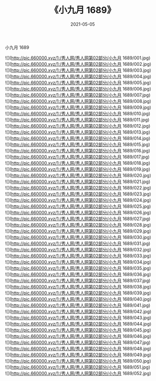 ﻿---
layout: post
title:  《小九月 1689》
date:   2021-05-05
img: http://pic.660000.xyz/1:/秀人网/秀人网第02部分/小九月 1689/000.jpg
categories: [美女, 清纯, 唯美]
---

小九月 1689

  ![](http://pic.660000.xyz/1:/秀人网/秀人网第02部分/小九月 1689/001.jpg) <br> ![](http://pic.660000.xyz/1:/秀人网/秀人网第02部分/小九月 1689/002.jpg) <br> ![](http://pic.660000.xyz/1:/秀人网/秀人网第02部分/小九月 1689/003.jpg) <br> ![](http://pic.660000.xyz/1:/秀人网/秀人网第02部分/小九月 1689/004.jpg) <br> ![](http://pic.660000.xyz/1:/秀人网/秀人网第02部分/小九月 1689/005.jpg) <br> ![](http://pic.660000.xyz/1:/秀人网/秀人网第02部分/小九月 1689/006.jpg) <br> ![](http://pic.660000.xyz/1:/秀人网/秀人网第02部分/小九月 1689/007.jpg) <br> ![](http://pic.660000.xyz/1:/秀人网/秀人网第02部分/小九月 1689/008.jpg) <br> ![](http://pic.660000.xyz/1:/秀人网/秀人网第02部分/小九月 1689/009.jpg) <br> ![](http://pic.660000.xyz/1:/秀人网/秀人网第02部分/小九月 1689/010.jpg) <br> ![](http://pic.660000.xyz/1:/秀人网/秀人网第02部分/小九月 1689/011.jpg) <br> ![](http://pic.660000.xyz/1:/秀人网/秀人网第02部分/小九月 1689/012.jpg) <br> ![](http://pic.660000.xyz/1:/秀人网/秀人网第02部分/小九月 1689/013.jpg) <br> ![](http://pic.660000.xyz/1:/秀人网/秀人网第02部分/小九月 1689/014.jpg) <br> ![](http://pic.660000.xyz/1:/秀人网/秀人网第02部分/小九月 1689/015.jpg) <br> ![](http://pic.660000.xyz/1:/秀人网/秀人网第02部分/小九月 1689/016.jpg) <br> ![](http://pic.660000.xyz/1:/秀人网/秀人网第02部分/小九月 1689/017.jpg) <br> ![](http://pic.660000.xyz/1:/秀人网/秀人网第02部分/小九月 1689/018.jpg) <br> ![](http://pic.660000.xyz/1:/秀人网/秀人网第02部分/小九月 1689/019.jpg) <br> ![](http://pic.660000.xyz/1:/秀人网/秀人网第02部分/小九月 1689/020.jpg) <br> ![](http://pic.660000.xyz/1:/秀人网/秀人网第02部分/小九月 1689/021.jpg) <br> ![](http://pic.660000.xyz/1:/秀人网/秀人网第02部分/小九月 1689/022.jpg) <br> ![](http://pic.660000.xyz/1:/秀人网/秀人网第02部分/小九月 1689/023.jpg) <br> ![](http://pic.660000.xyz/1:/秀人网/秀人网第02部分/小九月 1689/024.jpg) <br> ![](http://pic.660000.xyz/1:/秀人网/秀人网第02部分/小九月 1689/025.jpg) <br> ![](http://pic.660000.xyz/1:/秀人网/秀人网第02部分/小九月 1689/026.jpg) <br> ![](http://pic.660000.xyz/1:/秀人网/秀人网第02部分/小九月 1689/027.jpg) <br> ![](http://pic.660000.xyz/1:/秀人网/秀人网第02部分/小九月 1689/028.jpg) <br> ![](http://pic.660000.xyz/1:/秀人网/秀人网第02部分/小九月 1689/029.jpg) <br> ![](http://pic.660000.xyz/1:/秀人网/秀人网第02部分/小九月 1689/030.jpg) <br> ![](http://pic.660000.xyz/1:/秀人网/秀人网第02部分/小九月 1689/031.jpg) <br> ![](http://pic.660000.xyz/1:/秀人网/秀人网第02部分/小九月 1689/032.jpg) <br> ![](http://pic.660000.xyz/1:/秀人网/秀人网第02部分/小九月 1689/033.jpg) <br> ![](http://pic.660000.xyz/1:/秀人网/秀人网第02部分/小九月 1689/034.jpg) <br> ![](http://pic.660000.xyz/1:/秀人网/秀人网第02部分/小九月 1689/035.jpg) <br> ![](http://pic.660000.xyz/1:/秀人网/秀人网第02部分/小九月 1689/036.jpg) <br> ![](http://pic.660000.xyz/1:/秀人网/秀人网第02部分/小九月 1689/037.jpg) <br> ![](http://pic.660000.xyz/1:/秀人网/秀人网第02部分/小九月 1689/038.jpg) <br> ![](http://pic.660000.xyz/1:/秀人网/秀人网第02部分/小九月 1689/039.jpg) <br> ![](http://pic.660000.xyz/1:/秀人网/秀人网第02部分/小九月 1689/040.jpg) <br> ![](http://pic.660000.xyz/1:/秀人网/秀人网第02部分/小九月 1689/041.jpg) <br> ![](http://pic.660000.xyz/1:/秀人网/秀人网第02部分/小九月 1689/042.jpg) <br> ![](http://pic.660000.xyz/1:/秀人网/秀人网第02部分/小九月 1689/043.jpg) <br> ![](http://pic.660000.xyz/1:/秀人网/秀人网第02部分/小九月 1689/044.jpg) <br> ![](http://pic.660000.xyz/1:/秀人网/秀人网第02部分/小九月 1689/045.jpg) <br> ![](http://pic.660000.xyz/1:/秀人网/秀人网第02部分/小九月 1689/046.jpg) <br> ![](http://pic.660000.xyz/1:/秀人网/秀人网第02部分/小九月 1689/047.jpg) <br> ![](http://pic.660000.xyz/1:/秀人网/秀人网第02部分/小九月 1689/048.jpg) <br> ![](http://pic.660000.xyz/1:/秀人网/秀人网第02部分/小九月 1689/049.jpg) <br> ![](http://pic.660000.xyz/1:/秀人网/秀人网第02部分/小九月 1689/050.jpg) <br> ![](http://pic.660000.xyz/1:/秀人网/秀人网第02部分/小九月 1689/051.jpg) <br> ![](http://pic.660000.xyz/1:/秀人网/秀人网第02部分/小九月 1689/052.jpg) <br>